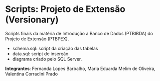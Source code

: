 # Scripts: Projeto de Extensão (Versionary)

Scripts finais da matéria de Introdução a Banco de Dados (PTBIBDA) do Projeto de Extensão (PTBPEX).
- schema.sql: script da criação das tabelas
- data.sql: script de inserção 
- diagrama criado pelo SQL Server.
  
**Integrantes**: Fernanda Lopes Barbalho, Maria Eduarda Melim de Oliveira, Valentina Corradini Prado
